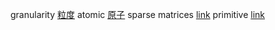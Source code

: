 granularity [粒度](https://translate.google.com/#en/zh-CN/granularity)
atomic [原子](https://translate.google.com/#en/zh-CN/atomic)
sparse matrices  [link](https://translate.google.com/#en/zh-CN/sparse)
primitive [link](https://translate.google.com/#en/zh-CN/primitive) 
